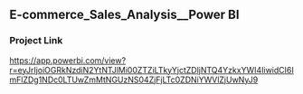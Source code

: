 ## E-commerce_Sales_Analysis__Power BI
### Project Link
https://app.powerbi.com/view?r=eyJrIjoiOGRkNzdiN2YtNTJlMi00ZTZiLTkyYjctZDljNTQ4YzkxYWI4IiwidCI6ImFlZDg1NDc0LTUwZmMtNGUzNS04ZjFjLTc0ZDNiYWVlZjUwNyJ9
